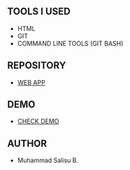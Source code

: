 ## TOOLS I USED
- HTML
- GIT
- COMMAND LINE TOOLS (GIT BASH)
## REPOSITORY
- [WEB APP](https://github.com/Muha-coder-dev/Muhammad-web-app)
## DEMO 
- [CHECK DEMO](https://muha-coder-dev.github.io/Muhammad-web-app/)
## AUTHOR
- Muhammad Salisu B.